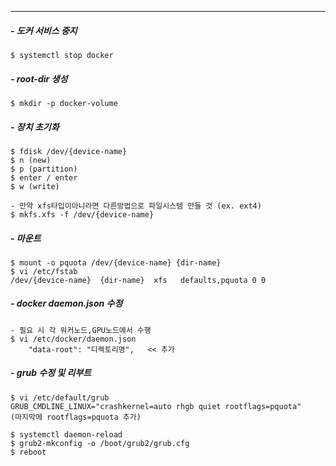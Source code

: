 ---
##### - 도커 서비스 중지
```
$ systemctl stop docker
```
##### - root-dir 생성
```
$ mkdir -p docker-volume
```
##### - 장치 초기화
```
$ fdisk /dev/{device-name}
$ n (new)
$ p (partition)
$ enter / enter
$ w (write)

- 만약 xfs타입이아니라면 다른방법으로 파일시스템 만들 것 (ex. ext4)
$ mkfs.xfs -f /dev/{device-name}
```
##### - 마운트
```
$ mount -o pquota /dev/{device-name} {dir-name}
$ vi /etc/fstab
/dev/{device-name}  {dir-name}  xfs   defaults,pquota 0 0
```
##### - docker daemon.json 수정
```
- 필요 시 각 워커노드,GPU노드에서 수행
$ vi /etc/docker/daemon.json
    "data-root": "디렉토리명",   << 추가
```
##### - grub 수정 및 리부트
```
$ vi /etc/default/grub
GRUB_CMDLINE_LINUX="crashkernel=auto rhgb quiet rootflags=pquota"
(마지막에 rootflags=pquota 추가)

$ systemctl daemon-reload
$ grub2-mkconfig -o /boot/grub2/grub.cfg
$ reboot
```
